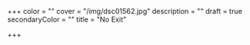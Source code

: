 +++
color = ""
cover = "/img/dsc01562.jpg"
description = ""
draft = true
secondaryColor = ""
title = "No Exit"

+++
